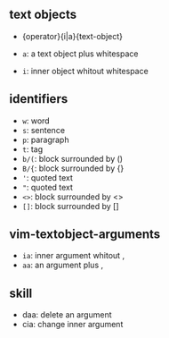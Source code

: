 ## text objects

- {operator}{i|a}{text-object}

- `a`: a text object plus whitespace
- `i`: inner object whitout whitespace

## identifiers

- `w`: word
- `s`: sentence
- `p`: paragraph
- `t`: tag
- `b/(`: block surrounded by ()
- `B/{`: block surrounded by {}
- `'`: quoted text
- `"`: quoted text
- `<>`: block surrounded by <>
- `[]`: block surrounded by []

## vim-textobject-arguments

- `ia`: inner argument whitout ,
- `aa`: an argument plus ,

## skill

- daa: delete an argument
- cia: change inner argument
